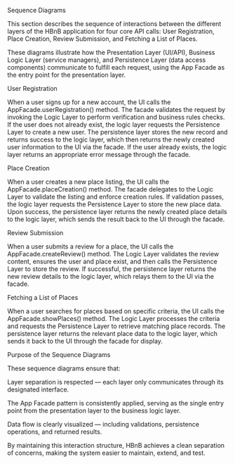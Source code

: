 Sequence Diagrams

This section describes the sequence of interactions between the different layers of the HBnB application for four core API calls: User Registration, Place Creation, Review Submission, and Fetching a List of Places.

These diagrams illustrate how the Presentation Layer (UI/API), Business Logic Layer (service managers), and Persistence Layer (data access components) communicate to fulfill each request, using the App Facade as the entry point for the presentation layer.

User Registration

When a user signs up for a new account, the UI calls the AppFacade.userRegistration() method.
The facade validates the request by invoking the Logic Layer to perform verification and business rules checks.
If the user does not already exist, the logic layer requests the Persistence Layer to create a new user.
The persistence layer stores the new record and returns success to the logic layer, which then returns the newly created user information to the UI via the facade.
If the user already exists, the logic layer returns an appropriate error message through the facade.

Place Creation

When a user creates a new place listing, the UI calls the AppFacade.placeCreation() method.
The facade delegates to the Logic Layer to validate the listing and enforce creation rules.
If validation passes, the logic layer requests the Persistence Layer to store the new place data.
Upon success, the persistence layer returns the newly created place details to the logic layer, which sends the result back to the UI through the facade.

Review Submission

When a user submits a review for a place, the UI calls the AppFacade.createReview() method.
The Logic Layer validates the review content, ensures the user and place exist, and then calls the Persistence Layer to store the review.
If successful, the persistence layer returns the new review details to the logic layer, which relays them to the UI via the facade.

Fetching a List of Places

When a user searches for places based on specific criteria, the UI calls the AppFacade.showPlaces() method.
The Logic Layer processes the criteria and requests the Persistence Layer to retrieve matching place records.
The persistence layer returns the relevant place data to the logic layer, which sends it back to the UI through the facade for display.

Purpose of the Sequence Diagrams

These sequence diagrams ensure that:

Layer separation is respected — each layer only communicates through its designated interface.

The App Facade pattern is consistently applied, serving as the single entry point from the presentation layer to the business logic layer.

Data flow is clearly visualized — including validations, persistence operations, and returned results.

By maintaining this interaction structure, HBnB achieves a clean separation of concerns, making the system easier to maintain, extend, and test.
